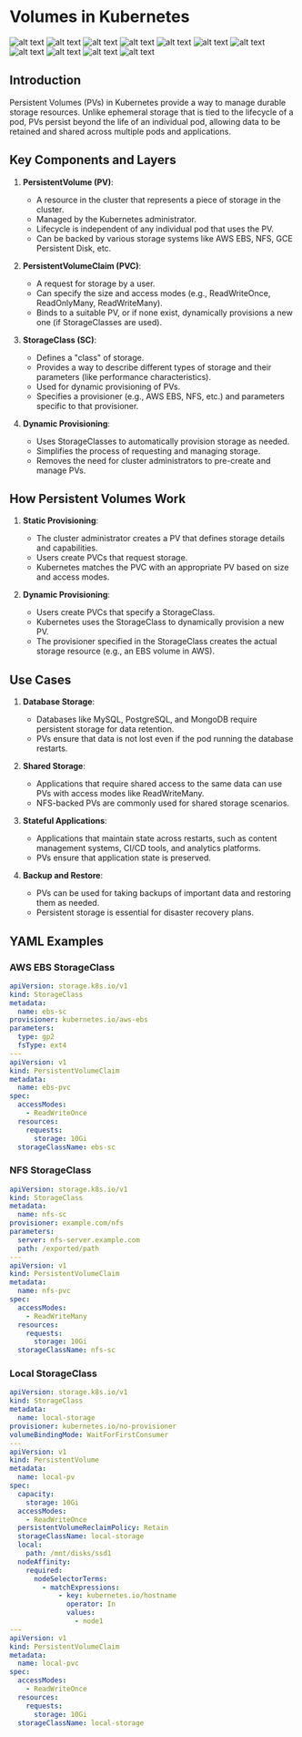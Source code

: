# Volumes in Kubernetes

![alt text](images/storage-req.png)
![alt text](images/pv-1.png)
![alt text](images/pv-2.png)
![alt text](images/pv-3.png)
![alt text](images/loca-vs-remote-volume.png)
![alt text](images/pvc.png)
![alt text](images/local-volumes-1.png)
![alt text](images/local-volumes-2.png)
![alt text](images/local-volumes-3.png)
![alt text](images/sc-1.png)
![alt text](images/sc-2.png)

## Introduction

Persistent Volumes (PVs) in Kubernetes provide a way to manage durable storage resources. Unlike ephemeral storage that is tied to the lifecycle of a pod, PVs persist beyond the life of an individual pod, allowing data to be retained and shared across multiple pods and applications.

## Key Components and Layers

1. **PersistentVolume (PV)**:

   - A resource in the cluster that represents a piece of storage in the cluster.
   - Managed by the Kubernetes administrator.
   - Lifecycle is independent of any individual pod that uses the PV.
   - Can be backed by various storage systems like AWS EBS, NFS, GCE Persistent Disk, etc.

2. **PersistentVolumeClaim (PVC)**:

   - A request for storage by a user.
   - Can specify the size and access modes (e.g., ReadWriteOnce, ReadOnlyMany, ReadWriteMany).
   - Binds to a suitable PV, or if none exist, dynamically provisions a new one (if StorageClasses are used).

3. **StorageClass (SC)**:

   - Defines a "class" of storage.
   - Provides a way to describe different types of storage and their parameters (like performance characteristics).
   - Used for dynamic provisioning of PVs.
   - Specifies a provisioner (e.g., AWS EBS, NFS, etc.) and parameters specific to that provisioner.

4. **Dynamic Provisioning**:
   - Uses StorageClasses to automatically provision storage as needed.
   - Simplifies the process of requesting and managing storage.
   - Removes the need for cluster administrators to pre-create and manage PVs.

## How Persistent Volumes Work

1. **Static Provisioning**:

   - The cluster administrator creates a PV that defines storage details and capabilities.
   - Users create PVCs that request storage.
   - Kubernetes matches the PVC with an appropriate PV based on size and access modes.

2. **Dynamic Provisioning**:
   - Users create PVCs that specify a StorageClass.
   - Kubernetes uses the StorageClass to dynamically provision a new PV.
   - The provisioner specified in the StorageClass creates the actual storage resource (e.g., an EBS volume in AWS).

## Use Cases

1. **Database Storage**:

   - Databases like MySQL, PostgreSQL, and MongoDB require persistent storage for data retention.
   - PVs ensure that data is not lost even if the pod running the database restarts.

2. **Shared Storage**:

   - Applications that require shared access to the same data can use PVs with access modes like ReadWriteMany.
   - NFS-backed PVs are commonly used for shared storage scenarios.

3. **Stateful Applications**:

   - Applications that maintain state across restarts, such as content management systems, CI/CD tools, and analytics platforms.
   - PVs ensure that application state is preserved.

4. **Backup and Restore**:
   - PVs can be used for taking backups of important data and restoring them as needed.
   - Persistent storage is essential for disaster recovery plans.

## YAML Examples

### AWS EBS StorageClass

```yaml
apiVersion: storage.k8s.io/v1
kind: StorageClass
metadata:
  name: ebs-sc
provisioner: kubernetes.io/aws-ebs
parameters:
  type: gp2
  fsType: ext4
---
apiVersion: v1
kind: PersistentVolumeClaim
metadata:
  name: ebs-pvc
spec:
  accessModes:
    - ReadWriteOnce
  resources:
    requests:
      storage: 10Gi
  storageClassName: ebs-sc
```

### NFS StorageClass

```yaml
apiVersion: storage.k8s.io/v1
kind: StorageClass
metadata:
  name: nfs-sc
provisioner: example.com/nfs
parameters:
  server: nfs-server.example.com
  path: /exported/path
---
apiVersion: v1
kind: PersistentVolumeClaim
metadata:
  name: nfs-pvc
spec:
  accessModes:
    - ReadWriteMany
  resources:
    requests:
      storage: 10Gi
  storageClassName: nfs-sc
```

### Local StorageClass

```yaml
apiVersion: storage.k8s.io/v1
kind: StorageClass
metadata:
  name: local-storage
provisioner: kubernetes.io/no-provisioner
volumeBindingMode: WaitForFirstConsumer
---
apiVersion: v1
kind: PersistentVolume
metadata:
  name: local-pv
spec:
  capacity:
    storage: 10Gi
  accessModes:
    - ReadWriteOnce
  persistentVolumeReclaimPolicy: Retain
  storageClassName: local-storage
  local:
    path: /mnt/disks/ssd1
  nodeAffinity:
    required:
      nodeSelectorTerms:
        - matchExpressions:
            - key: kubernetes.io/hostname
              operator: In
              values:
                - node1
---
apiVersion: v1
kind: PersistentVolumeClaim
metadata:
  name: local-pvc
spec:
  accessModes:
    - ReadWriteOnce
  resources:
    requests:
      storage: 10Gi
  storageClassName: local-storage
```
